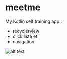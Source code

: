 # meetme

My Kotlin self training app :

- recyclerview
- click liste et
- navigation

![alt text](https://github.com/YvesKalume/meetme/blob/master/screenshot.jpg?raw=true)

